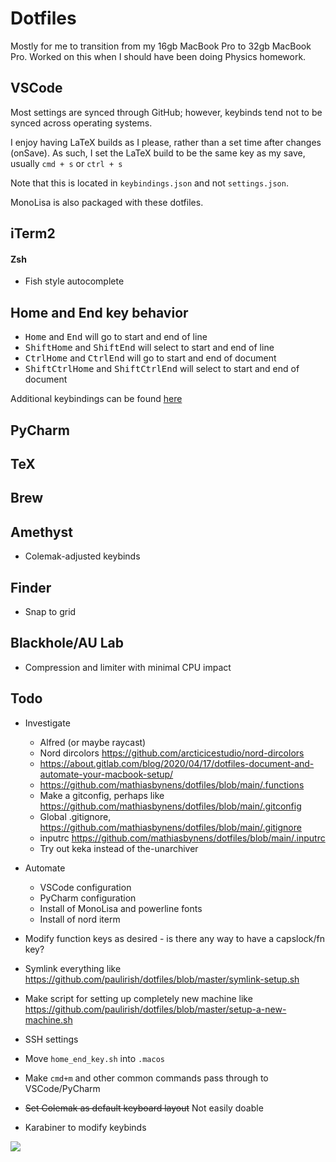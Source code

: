 # Dotfiles
Mostly for me to transition from my 16gb MacBook Pro to 32gb MacBook Pro. 
Worked on this when I should have been doing Physics homework.

## VSCode
Most settings are synced through GitHub; however, keybinds tend not to be synced across operating systems.

I enjoy having LaTeX builds as I please, rather than a set time after changes (onSave). 
As such, I set the LaTeX build to be the same key as my save, usually `cmd + s` or `ctrl + s`

Note that this is located in `keybindings.json` and not `settings.json`.

MonoLisa is also packaged with these dotfiles.

## iTerm2

#### Zsh
- Fish style autocomplete

## Home and End key behavior
- <kbd>Home</kbd> and <kbd>End</kbd> will go to start and end of line
- <kbd>Shift</kbd><kbd>Home</kbd> and <kbd>Shift</kbd><kbd>End</kbd> will select to start and end of line
- <kbd>Ctrl</kbd><kbd>Home</kbd> and <kbd>Ctrl</kbd><kbd>End</kbd> will go to start and end of document
- <kbd>Shift</kbd><kbd>Ctrl</kbd><kbd>Home</kbd> and <kbd>Shift</kbd><kbd>Ctrl</kbd><kbd>End</kbd> will select to start and end of document

Additional keybindings can be found [here](https://blog.victormendonca.com/2020/04/27/how-to-change-macos-key-bindings/)
## PyCharm

## TeX

## Brew

## Amethyst
- Colemak-adjusted keybinds

## Finder
- Snap to grid

## Blackhole/AU Lab
- Compression and limiter with minimal CPU impact

## Todo
- Investigate
    - Alfred (or maybe raycast)
    - Nord dircolors https://github.com/arcticicestudio/nord-dircolors
    - https://about.gitlab.com/blog/2020/04/17/dotfiles-document-and-automate-your-macbook-setup/
    - https://github.com/mathiasbynens/dotfiles/blob/main/.functions
    - Make a gitconfig, perhaps like https://github.com/mathiasbynens/dotfiles/blob/main/.gitconfig
    - Global .gitignore, https://github.com/mathiasbynens/dotfiles/blob/main/.gitignore
    - inputrc https://github.com/mathiasbynens/dotfiles/blob/main/.inputrc
    - Try out keka instead of the-unarchiver

- Automate 
    - VSCode configuration
    - PyCharm configuration
    - Install of MonoLisa and powerline fonts
    - Install of nord iterm

- Modify function keys as desired - is there any way to have a capslock/fn key?
- Symlink everything like https://github.com/paulirish/dotfiles/blob/master/symlink-setup.sh
- Make script for setting up completely new machine like https://github.com/paulirish/dotfiles/blob/master/setup-a-new-machine.sh
- SSH settings
- Move `home_end_key.sh` into `.macos`
- Make `cmd+m` and other common commands pass through to VSCode/PyCharm
- ~~Set Colemak as default keyboard layout~~ Not easily doable
- Karabiner to modify keybinds

![](https://raw.githubusercontent.com/arcticicestudio/nord-docs/develop/assets/images/nord/repository-footer-separator.svg?sanitize=true)